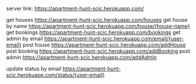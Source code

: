 server link:  https://apartment-hunt-scic.herokuapp.com/

get houses https://apartment-hunt-scic.herokuapp.com/houses
get house by name https://apartment-hunt-scic.herokuapp.com/house/{house-name}
get bookings https://apartment-hunt-scic.herokuapp.com/bookings
get admin by email https://apartment-hunt-scic.herokuapp.com/email/{user-email}
post house https://apartment-hunt-scic.herokuapp.com/addHouse
post booking https://apartment-hunt-scic.herokuapp.com/addBooking
post admin https://apartment-hunt-scic.herokuapp.com/addAdmin

update status by email https://apartment-hunt-scic.herokuapp.com/status/{user-email}
 
